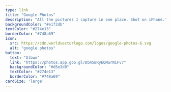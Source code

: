 ```yaml
---
type: link
title: "Google Photos"
description: "All the pictures I capture in one place. Shot on iPhone."
backgroundColor: "#e1f2db"
textColor: "#274e13"
borderColor: "#748a69"
icon:
  src: https://cdn.worldvectorlogo.com/logos/google-photos-6.svg
  alt: "google photos"
button: 
  text: "Album"
  link: "https://photos.app.goo.gl/Dbm5BRyEQMurNiFv7"
  backgroundColor: "#d5e3d0"
  textColor: "#274e13"
  borderColor: "#748a69"
cardSize: 'large'
---
```


